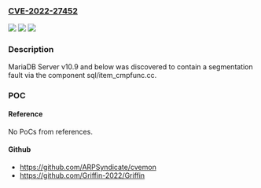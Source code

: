 ### [CVE-2022-27452](https://cve.mitre.org/cgi-bin/cvename.cgi?name=CVE-2022-27452)
![](https://img.shields.io/static/v1?label=Product&message=n%2Fa&color=blue)
![](https://img.shields.io/static/v1?label=Version&message=n%2Fa&color=blue)
![](https://img.shields.io/static/v1?label=Vulnerability&message=n%2Fa&color=brighgreen)

### Description

MariaDB Server v10.9 and below was discovered to contain a segmentation fault via the component sql/item_cmpfunc.cc.

### POC

#### Reference
No PoCs from references.

#### Github
- https://github.com/ARPSyndicate/cvemon
- https://github.com/Griffin-2022/Griffin

